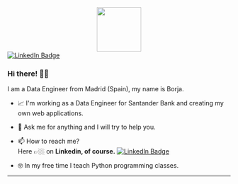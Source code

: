 <div id="header" align="center">
<img src="https://media.giphy.com/media/xT9C25UNTwfZuk85WP/giphy-downsized-large.gif" width="100"/>
</div>
<a href="https://www.linkedin.com/in/borjauria/"> <img src="https://img.shields.io/badge/LinkedIn-blue?style=for-the-badge&logo=linkedin&logoColor=white" alt="LinkedIn Badge"/></a>
<br>

### Hi there! 👋🏼

I am a Data Engineer from Madrid (Spain), my name is Borja.

- 📈 I'm working as a Data Engineer for Santander Bank and creating my own web applications.
- 💬 Ask me for anything and I will try to help you.
- 📫 How to reach me?<br> Here 👉🏼 on <b>Linkedin, of course.</b> <a href="https://www.linkedin.com/in/borjauria/"> <img src="https://img.shields.io/badge/LinkedIn-blue?style=for-the-badge&logo=linkedin&logoColor=white" alt="LinkedIn Badge"/></a>

- 🤓 In my free time I teach Python programming classes.

---
